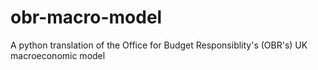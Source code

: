 # obr-macro-model

A python translation of the Office for Budget Responsiblity's (OBR's) UK macroeconomic model
